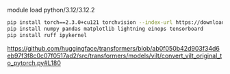 module load python/3.12/3.12.2

```sh
pip install torch==2.3.0+cu121 torchvision --index-url https://download.pytorch.org/whl/cu121
pip install numpy pandas matplotlib lightning einops tensorboard
pip install ruff ipykernel
```


https://github.com/huggingface/transformers/blob/ab0f050b42d903f34d6eb97f3f8c0c07f0517ad2/src/transformers/models/vilt/convert_vilt_original_to_pytorch.py#L180
